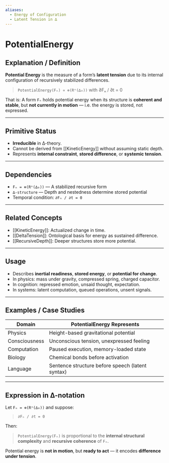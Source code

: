 ```yaml
---
aliases:
  - Energy of Configuration
  - Latent Tension in ∆
---
```


# PotentialEnergy

## Explanation / Definition

**Potential Energy** is the measure of a form’s **latent tension** due to its internal configuration of recursively stabilized differences.

> `PotentialEnergy(Fₙ) ∝ ⊚(Rⁿ(∆₀))` with ∂Fₙ / ∂t = 0

That is:
A form `Fₙ` holds potential energy when its structure is **coherent and stable**, but **not currently in motion** — i.e. the energy is stored, not expressed.

---

## Primitive Status

- **Irreducible** in ∆-theory.
- Cannot be derived from [[KineticEnergy]] without assuming static depth.
- Represents **internal constraint**, **stored difference**, or **systemic tension**.

---

## Dependencies

- `Fₙ = ⊚(Rⁿ(∆₀))` — A stabilized recursive form
- `∆-structure` — Depth and nestedness determine stored potential
- Temporal condition: `∂Fₙ / ∂t = 0`

---

## Related Concepts

- [[KineticEnergy]]: Actualized change in time.
- [[DeltaTension]]: Ontological basis for energy as sustained difference.
- [[RecursiveDepth]]: Deeper structures store more potential.

---

## Usage

- Describes **inertial readiness**, **stored energy**, or **potential for change**.
- In physics: mass under gravity, compressed spring, charged capacitor.
- In cognition: repressed emotion, unsaid thought, expectation.
- In systems: latent computation, queued operations, unsent signals.

---

## Examples / Case Studies

| Domain        | PotentialEnergy Represents                        |
| ------------- | -------------------------------------------------- |
| Physics       | Height-based gravitational potential              |
| Consciousness | Unconscious tension, unexpressed feeling          |
| Computation   | Paused execution, memory-loaded state             |
| Biology       | Chemical bonds before activation                  |
| Language      | Sentence structure before speech (latent syntax)  |

---

## Expression in ∆-notation

Let `Fₙ = ⊚(Rⁿ(∆₀))` and suppose:

> `∂Fₙ / ∂t = 0`

Then:

> `PotentialEnergy(Fₙ)` is proportional to the **internal structural complexity** and **recursive coherence** of `Fₙ`.

Potential energy is **not in motion**, but **ready to act** — it encodes **difference under tension**.
